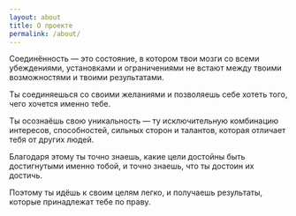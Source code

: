 ```yaml
---
layout: about
title: О проекте
permalink: /about/
---
```


Соединённость — это состояние, в котором твои мозги со всеми убеждениями, установками и ограничениями не встают между твоими возможностями и твоими результатами.

Ты соединяешься со своими желаниями и позволяешь себе хотеть того, чего хочется именно тебе.

Ты осознаёшь свою уникальность — ту исключительную комбинацию интересов, способностей, сильных сторон и талантов, которая отличает тебя от других людей.

Благодаря этому ты точно знаешь, какие цели достойны быть достигнутыми именно тобой, и точно знаешь, что ты достоин их достичь.

Поэтому ты идёшь к своим целям легко, и получаешь результаты, которые принадлежат тебе по праву.